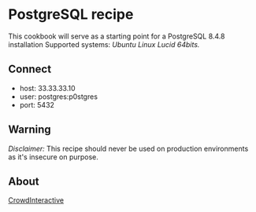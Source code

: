 # PostgreSQL recipe

This cookbook will serve as a starting point for a PostgreSQL 8.4.8 installation
Supported systems: *Ubuntu Linux Lucid 64bits.*

## Connect

- host: 33.33.33.10
- user: postgres:p0stgres
- port: 5432

## Warning

*Disclaimer:* This recipe should never be used on production environments as
it's insecure on purpose.

## About

[CrowdInteractive](http://crowdint.com)